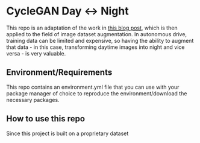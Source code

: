 # CycleGAN Day <-> Night

This repo is an adaptation of the work in [this blog post](https://machinelearningmastery.com/how-to-develop-cyclegan-models-from-scratch-with-keras/), which is then applied to the field of image dataset augmentation. In autonomous drive, training data can be limited and expensive, so having the ability to augment that data - in this case, transforming daytime images into night and vice versa - is very valuable.

## Environment/Requirements
This repo contains an environment.yml file that you can use with your package manager of choice to reproduce the environment/download the necessary packages.

## How to use this repo
Since this project is built on a proprietary dataset